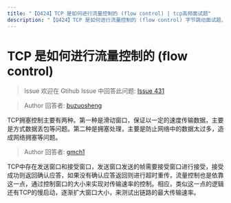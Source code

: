 ```yaml
---
title: "【Q424】TCP 是如何进行流量控制的 (flow control) | tcp高频面试题"
description: "【Q424】TCP 是如何进行流量控制的 (flow control) 字节跳动面试题、阿里腾讯面试题、美团小米面试题。"
---
```


# TCP 是如何进行流量控制的 (flow control)

> Issue
> 欢迎在 Gtihub Issue 中回答此问题: [Issue 431](https://github.com/shfshanyue/Daily-Question/issues/431)

> Author
> 回答者: [buzuosheng](https://github.com/buzuosheng)

TCP拥塞控制主要有两种。第一种是滑动窗口，保证以一定的速度传输数据，主要是方式数据丢包等问题。第二种是拥塞处理，主要是防止网络中的数据太过多，造成网络拥塞等问题。

> Author
> 回答者: [gmch1](https://github.com/gmch1)

TCP中存在发送窗口和接受窗口，发送窗口发送的帧需要接受窗口进行接受，接受成功则返回确认应答，如果没有确认应答返回则进行超时重传，流量控制也是依靠这一点，通过控制窗口的大小来实现对传输速率的控制。相应，类似这一点的逻辑还有TCP的慢启动，逐渐扩大窗口大小，来测试出链路的最大传输速率。

